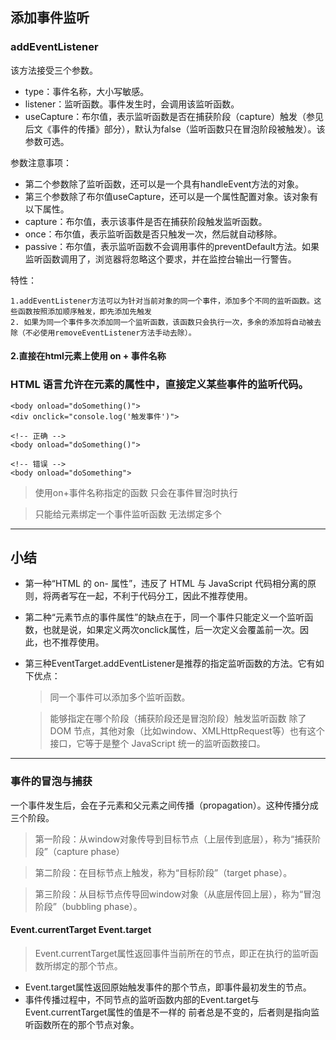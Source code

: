 ## 添加事件监听 


### addEventListener 

该方法接受三个参数。

* type：事件名称，大小写敏感。
* listener：监听函数。事件发生时，会调用该监听函数。
* useCapture：布尔值，表示监听函数是否在捕获阶段（capture）触发（参见后文《事件的传播》部分），默认为false（监听函数只在冒泡阶段被触发）。该参数可选。

参数注意事项：

* 第二个参数除了监听函数，还可以是一个具有handleEvent方法的对象。
* 第三个参数除了布尔值useCapture，还可以是一个属性配置对象。该对象有以下属性。
* capture：布尔值，表示该事件是否在捕获阶段触发监听函数。
* once：布尔值，表示监听函数是否只触发一次，然后就自动移除。
* passive：布尔值，表示监听函数不会调用事件的preventDefault方法。如果监听函数调用了，浏览器将忽略这个要求，并在监控台输出一行警告。

特性：

    1.addEventListener方法可以为针对当前对象的同一个事件，添加多个不同的监听函数。这些函数按照添加顺序触发，即先添加先触发
    2. 如果为同一个事件多次添加同一个监听函数，该函数只会执行一次，多余的添加将自动被去除（不必使用removeEventListener方法手动去除）。


#### 2.直接在html元素上使用 on + 事件名称

### HTML 语言允许在元素的属性中，直接定义某些事件的监听代码。

```
<body onload="doSomething()">
<div onclick="console.log('触发事件')">

<!-- 正确 -->
<body onload="doSomething()">

<!-- 错误 -->
<body onload="doSomething">
```

>使用on+事件名称指定的函数 只会在事件冒泡时执行

>只能给元素绑定一个事件监听函数 无法绑定多个


_______________________________________________
## 小结

* 第一种“HTML 的 on- 属性”，违反了 HTML 与 JavaScript 代码相分离的原则，将两者写在一起，不利于代码分工，因此不推荐使用。

* 第二种“元素节点的事件属性”的缺点在于，同一个事件只能定义一个监听函数，也就是说，如果定义两次onclick属性，后一次定义会覆盖前一次。因此，也不推荐使用。

* 第三种EventTarget.addEventListener是推荐的指定监听函数的方法。它有如下优点：
    > 同一个事件可以添加多个监听函数。
    
    > 能够指定在哪个阶段（捕获阶段还是冒泡阶段）触发监听函数
    > 除了 DOM 节点，其他对象（比如window、XMLHttpRequest等）也有这个接口，它等于是整个 JavaScript 统一的监听函数接口。

_______________________________________

### 事件的冒泡与捕获

一个事件发生后，会在子元素和父元素之间传播（propagation）。这种传播分成三个阶段。

>第一阶段：从window对象传导到目标节点（上层传到底层），称为“捕获阶段”（capture phase）

>第二阶段：在目标节点上触发，称为“目标阶段”（target phase）。

>第三阶段：从目标节点传导回window对象（从底层传回上层），称为“冒泡阶段”（bubbling phase）。


#### Event.currentTarget Event.target

> Event.currentTarget属性返回事件当前所在的节点，即正在执行的监听函数所绑定的那个节点。

* Event.target属性返回原始触发事件的那个节点，即事件最初发生的节点。
* 事件传播过程中，不同节点的监听函数内部的Event.target与Event.currentTarget属性的值是不一样的 前者总是不变的，后者则是指向监听函数所在的那个节点对象。